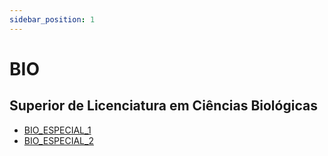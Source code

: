 ```yaml
---
sidebar_position: 1
---
```


# BIO

## Superior de Licenciatura em Ciências Biológicas

- [BIO_ESPECIAL_1](bio_especial_1)
- [BIO_ESPECIAL_2](bio_especial_2)